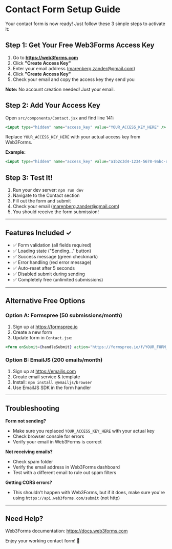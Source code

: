 # Contact Form Setup Guide

Your contact form is now ready! Just follow these 3 simple steps to activate it:

## Step 1: Get Your Free Web3Forms Access Key

1. Go to **https://web3forms.com**
2. Click **"Create Access Key"**
3. Enter your email address (marenberg.zander@gmail.com)
4. Click **"Create Access Key"**
5. Check your email and copy the access key they send you

**Note:** No account creation needed! Just your email.

## Step 2: Add Your Access Key

Open `src/components/Contact.jsx` and find line 141:

```jsx
<input type="hidden" name="access_key" value="YOUR_ACCESS_KEY_HERE" />
```

Replace `YOUR_ACCESS_KEY_HERE` with your actual access key from Web3Forms.

**Example:**
```jsx
<input type="hidden" name="access_key" value="a1b2c3d4-1234-5678-9abc-def123456789" />
```

## Step 3: Test It!

1. Run your dev server: `npm run dev`
2. Navigate to the Contact section
3. Fill out the form and submit
4. Check your email (marenberg.zander@gmail.com)
5. You should receive the form submission!

---

## Features Included ✓

- ✅ Form validation (all fields required)
- ✅ Loading state ("Sending..." button)
- ✅ Success message (green checkmark)
- ✅ Error handling (red error message)
- ✅ Auto-reset after 5 seconds
- ✅ Disabled submit during sending
- ✅ Completely free (unlimited submissions)

---

## Alternative Free Options

### Option A: Formspree (50 submissions/month)

1. Sign up at https://formspree.io
2. Create a new form
3. Update form in `Contact.jsx`:

```jsx
<form onSubmit={handleSubmit} action="https://formspree.io/f/YOUR_FORM_ID" method="POST">
```

### Option B: EmailJS (200 emails/month)

1. Sign up at https://emailjs.com
2. Create email service & template
3. Install: `npm install @emailjs/browser`
4. Use EmailJS SDK in the form handler

---

## Troubleshooting

**Form not sending?**
- Make sure you replaced `YOUR_ACCESS_KEY_HERE` with your actual key
- Check browser console for errors
- Verify your email in Web3Forms is correct

**Not receiving emails?**
- Check spam folder
- Verify the email address in Web3Forms dashboard
- Test with a different email to rule out spam filters

**Getting CORS errors?**
- This shouldn't happen with Web3Forms, but if it does, make sure you're using `https://api.web3forms.com/submit` (not http)

---

## Need Help?

Web3Forms documentation: https://docs.web3forms.com

Enjoy your working contact form! 🎉

